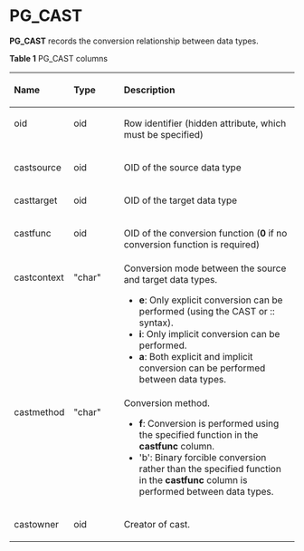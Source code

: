 # PG\_CAST<a name="EN-US_TOPIC_0242385803"></a>

**PG\_CAST**  records the conversion relationship between data types.

**Table  1**  PG\_CAST columns

<a name="en-us_topic_0237122276_en-us_topic_0059777603_t4c22a8fe53f447fda8ac42bb4e37355e"></a>
<table><thead align="left"><tr id="en-us_topic_0237122276_en-us_topic_0059777603_rbf513cccacdd449d985730cfb287594d"><th class="cellrowborder" valign="top" width="18.459999999999997%" id="mcps1.2.4.1.1"><p id="en-us_topic_0237122276_en-us_topic_0059777603_a4c402964d88e453da449d7a0cdec8c4b"><a name="en-us_topic_0237122276_en-us_topic_0059777603_a4c402964d88e453da449d7a0cdec8c4b"></a><a name="en-us_topic_0237122276_en-us_topic_0059777603_a4c402964d88e453da449d7a0cdec8c4b"></a>Name</p>
</th>
<th class="cellrowborder" valign="top" width="17.91%" id="mcps1.2.4.1.2"><p id="en-us_topic_0237122276_en-us_topic_0059777603_aa993b38fab274e018e2e8db455dd2869"><a name="en-us_topic_0237122276_en-us_topic_0059777603_aa993b38fab274e018e2e8db455dd2869"></a><a name="en-us_topic_0237122276_en-us_topic_0059777603_aa993b38fab274e018e2e8db455dd2869"></a>Type</p>
</th>
<th class="cellrowborder" valign="top" width="63.629999999999995%" id="mcps1.2.4.1.3"><p id="en-us_topic_0237122276_en-us_topic_0059777603_a765dbb740ed54599af31119f291605ad"><a name="en-us_topic_0237122276_en-us_topic_0059777603_a765dbb740ed54599af31119f291605ad"></a><a name="en-us_topic_0237122276_en-us_topic_0059777603_a765dbb740ed54599af31119f291605ad"></a>Description</p>
</th>
</tr>
</thead>
<tbody><tr id="en-us_topic_0237122276_row114782391406"><td class="cellrowborder" valign="top" width="18.459999999999997%" headers="mcps1.2.4.1.1 "><p id="en-us_topic_0237122276_p44780391303"><a name="en-us_topic_0237122276_p44780391303"></a><a name="en-us_topic_0237122276_p44780391303"></a>oid</p>
</td>
<td class="cellrowborder" valign="top" width="17.91%" headers="mcps1.2.4.1.2 "><p id="en-us_topic_0237122276_p54792395013"><a name="en-us_topic_0237122276_p54792395013"></a><a name="en-us_topic_0237122276_p54792395013"></a>oid</p>
</td>
<td class="cellrowborder" valign="top" width="63.629999999999995%" headers="mcps1.2.4.1.3 "><p id="en-us_topic_0237122276_p204797391908"><a name="en-us_topic_0237122276_p204797391908"></a><a name="en-us_topic_0237122276_p204797391908"></a>Row identifier (hidden attribute, which must be specified)</p>
</td>
</tr>
<tr id="en-us_topic_0237122276_en-us_topic_0059777603_r943e4805fe20462788a95930158b138c"><td class="cellrowborder" valign="top" width="18.459999999999997%" headers="mcps1.2.4.1.1 "><p id="en-us_topic_0237122276_en-us_topic_0059777603_ae4f12d8091bf4b249ce83ac47b5d72a3"><a name="en-us_topic_0237122276_en-us_topic_0059777603_ae4f12d8091bf4b249ce83ac47b5d72a3"></a><a name="en-us_topic_0237122276_en-us_topic_0059777603_ae4f12d8091bf4b249ce83ac47b5d72a3"></a>castsource</p>
</td>
<td class="cellrowborder" valign="top" width="17.91%" headers="mcps1.2.4.1.2 "><p id="en-us_topic_0237122276_en-us_topic_0059777603_a5190ba59816844988fc5a42db098fa3e"><a name="en-us_topic_0237122276_en-us_topic_0059777603_a5190ba59816844988fc5a42db098fa3e"></a><a name="en-us_topic_0237122276_en-us_topic_0059777603_a5190ba59816844988fc5a42db098fa3e"></a>oid</p>
</td>
<td class="cellrowborder" valign="top" width="63.629999999999995%" headers="mcps1.2.4.1.3 "><p id="en-us_topic_0237122276_en-us_topic_0059777603_aa2afa50eb1584f4093a3183aa549fb6d"><a name="en-us_topic_0237122276_en-us_topic_0059777603_aa2afa50eb1584f4093a3183aa549fb6d"></a><a name="en-us_topic_0237122276_en-us_topic_0059777603_aa2afa50eb1584f4093a3183aa549fb6d"></a>OID of the source data type</p>
</td>
</tr>
<tr id="en-us_topic_0237122276_en-us_topic_0059777603_r689b0c43fa904b9cb366859ab411f94f"><td class="cellrowborder" valign="top" width="18.459999999999997%" headers="mcps1.2.4.1.1 "><p id="en-us_topic_0237122276_en-us_topic_0059777603_a8836d1d5deeb4c80ad2777c277730e0d"><a name="en-us_topic_0237122276_en-us_topic_0059777603_a8836d1d5deeb4c80ad2777c277730e0d"></a><a name="en-us_topic_0237122276_en-us_topic_0059777603_a8836d1d5deeb4c80ad2777c277730e0d"></a>casttarget</p>
</td>
<td class="cellrowborder" valign="top" width="17.91%" headers="mcps1.2.4.1.2 "><p id="en-us_topic_0237122276_en-us_topic_0059777603_aac51fbd8dc9b47a1b7bc9dd04c1039e9"><a name="en-us_topic_0237122276_en-us_topic_0059777603_aac51fbd8dc9b47a1b7bc9dd04c1039e9"></a><a name="en-us_topic_0237122276_en-us_topic_0059777603_aac51fbd8dc9b47a1b7bc9dd04c1039e9"></a>oid</p>
</td>
<td class="cellrowborder" valign="top" width="63.629999999999995%" headers="mcps1.2.4.1.3 "><p id="en-us_topic_0237122276_en-us_topic_0059777603_a1b6052dd856242b596bec55372c51213"><a name="en-us_topic_0237122276_en-us_topic_0059777603_a1b6052dd856242b596bec55372c51213"></a><a name="en-us_topic_0237122276_en-us_topic_0059777603_a1b6052dd856242b596bec55372c51213"></a>OID of the target data type</p>
</td>
</tr>
<tr id="en-us_topic_0237122276_en-us_topic_0059777603_rbe97a69701ef4bbe931be9db074a698b"><td class="cellrowborder" valign="top" width="18.459999999999997%" headers="mcps1.2.4.1.1 "><p id="en-us_topic_0237122276_en-us_topic_0059777603_a47d25515800e4d0ca889f1e94974f7c2"><a name="en-us_topic_0237122276_en-us_topic_0059777603_a47d25515800e4d0ca889f1e94974f7c2"></a><a name="en-us_topic_0237122276_en-us_topic_0059777603_a47d25515800e4d0ca889f1e94974f7c2"></a>castfunc</p>
</td>
<td class="cellrowborder" valign="top" width="17.91%" headers="mcps1.2.4.1.2 "><p id="en-us_topic_0237122276_en-us_topic_0059777603_ab66732c3bad24dc1b9b5cea5927594ad"><a name="en-us_topic_0237122276_en-us_topic_0059777603_ab66732c3bad24dc1b9b5cea5927594ad"></a><a name="en-us_topic_0237122276_en-us_topic_0059777603_ab66732c3bad24dc1b9b5cea5927594ad"></a>oid</p>
</td>
<td class="cellrowborder" valign="top" width="63.629999999999995%" headers="mcps1.2.4.1.3 "><p id="en-us_topic_0237122276_en-us_topic_0059777603_ac91832c96965424490e65318357df987"><a name="en-us_topic_0237122276_en-us_topic_0059777603_ac91832c96965424490e65318357df987"></a><a name="en-us_topic_0237122276_en-us_topic_0059777603_ac91832c96965424490e65318357df987"></a>OID of the conversion function (<strong id="en-us_topic_0237122276_b84235270616725"><a name="en-us_topic_0237122276_b84235270616725"></a><a name="en-us_topic_0237122276_b84235270616725"></a>0</strong> if no conversion function is required)</p>
</td>
</tr>
<tr id="en-us_topic_0237122276_en-us_topic_0059777603_rf614fe25065f4a77824fc68efd4161c0"><td class="cellrowborder" valign="top" width="18.459999999999997%" headers="mcps1.2.4.1.1 "><p id="en-us_topic_0237122276_en-us_topic_0059777603_a49e580a290d54818b4359ef7e16141db"><a name="en-us_topic_0237122276_en-us_topic_0059777603_a49e580a290d54818b4359ef7e16141db"></a><a name="en-us_topic_0237122276_en-us_topic_0059777603_a49e580a290d54818b4359ef7e16141db"></a>castcontext</p>
</td>
<td class="cellrowborder" valign="top" width="17.91%" headers="mcps1.2.4.1.2 "><p id="en-us_topic_0237122276_en-us_topic_0059777603_aa1b7eeb074824ba39caa1bebe41e4830"><a name="en-us_topic_0237122276_en-us_topic_0059777603_aa1b7eeb074824ba39caa1bebe41e4830"></a><a name="en-us_topic_0237122276_en-us_topic_0059777603_aa1b7eeb074824ba39caa1bebe41e4830"></a>"char"</p>
</td>
<td class="cellrowborder" valign="top" width="63.629999999999995%" headers="mcps1.2.4.1.3 "><div class="p" id="en-us_topic_0237122276_en-us_topic_0059777603_a3bc2c93f709e4553948bc5f4346a4a1f"><a name="en-us_topic_0237122276_en-us_topic_0059777603_a3bc2c93f709e4553948bc5f4346a4a1f"></a><a name="en-us_topic_0237122276_en-us_topic_0059777603_a3bc2c93f709e4553948bc5f4346a4a1f"></a>Conversion mode between the source and target data types.<a name="en-us_topic_0237122276_en-us_topic_0059777603_uf929b3bfb86e4f20b61afed2ce3e0b87"></a><a name="en-us_topic_0237122276_en-us_topic_0059777603_uf929b3bfb86e4f20b61afed2ce3e0b87"></a><ul id="en-us_topic_0237122276_en-us_topic_0059777603_uf929b3bfb86e4f20b61afed2ce3e0b87"><li><strong id="en-us_topic_0237122276_b3749810271"><a name="en-us_topic_0237122276_b3749810271"></a><a name="en-us_topic_0237122276_b3749810271"></a>e</strong>: Only explicit conversion can be performed (using the CAST or :: syntax).</li><li><strong id="en-us_topic_0237122276_b1765321311717"><a name="en-us_topic_0237122276_b1765321311717"></a><a name="en-us_topic_0237122276_b1765321311717"></a>i</strong>: Only implicit conversion can be performed.</li><li><strong id="en-us_topic_0237122276_b192114161876"><a name="en-us_topic_0237122276_b192114161876"></a><a name="en-us_topic_0237122276_b192114161876"></a>a</strong>: Both explicit and implicit conversion can be performed between data types.</li></ul>
</div>
</td>
</tr>
<tr id="en-us_topic_0237122276_en-us_topic_0059777603_rf624d9ca07a6427baaf8c02f62694039"><td class="cellrowborder" valign="top" width="18.459999999999997%" headers="mcps1.2.4.1.1 "><p id="en-us_topic_0237122276_en-us_topic_0059777603_abeb22d244ea24f91a303dce3143dc9e5"><a name="en-us_topic_0237122276_en-us_topic_0059777603_abeb22d244ea24f91a303dce3143dc9e5"></a><a name="en-us_topic_0237122276_en-us_topic_0059777603_abeb22d244ea24f91a303dce3143dc9e5"></a>castmethod</p>
</td>
<td class="cellrowborder" valign="top" width="17.91%" headers="mcps1.2.4.1.2 "><p id="en-us_topic_0237122276_en-us_topic_0059777603_a56a4ba1331674b0c93077711788f7177"><a name="en-us_topic_0237122276_en-us_topic_0059777603_a56a4ba1331674b0c93077711788f7177"></a><a name="en-us_topic_0237122276_en-us_topic_0059777603_a56a4ba1331674b0c93077711788f7177"></a>"char"</p>
</td>
<td class="cellrowborder" valign="top" width="63.629999999999995%" headers="mcps1.2.4.1.3 "><div class="p" id="en-us_topic_0237122276_en-us_topic_0059777603_ac8680432d4d44ccba14b94e39e9af4d9"><a name="en-us_topic_0237122276_en-us_topic_0059777603_ac8680432d4d44ccba14b94e39e9af4d9"></a><a name="en-us_topic_0237122276_en-us_topic_0059777603_ac8680432d4d44ccba14b94e39e9af4d9"></a>Conversion method.<a name="en-us_topic_0237122276_en-us_topic_0059777603_u75c3cee670b94e7f8caa73fdf6489ed2"></a><a name="en-us_topic_0237122276_en-us_topic_0059777603_u75c3cee670b94e7f8caa73fdf6489ed2"></a><ul id="en-us_topic_0237122276_en-us_topic_0059777603_u75c3cee670b94e7f8caa73fdf6489ed2"><li><strong id="en-us_topic_0237122276_b14320183872915"><a name="en-us_topic_0237122276_b14320183872915"></a><a name="en-us_topic_0237122276_b14320183872915"></a>f</strong>: Conversion is performed using the specified function in the <strong id="en-us_topic_0237122276_b8803163812712"><a name="en-us_topic_0237122276_b8803163812712"></a><a name="en-us_topic_0237122276_b8803163812712"></a>castfunc</strong> column.</li><li>'b': Binary forcible conversion rather than the specified function in the <strong id="en-us_topic_0237122276_b3505471879"><a name="en-us_topic_0237122276_b3505471879"></a><a name="en-us_topic_0237122276_b3505471879"></a>castfunc</strong> column is performed between data types.</li></ul>
</div>
</td>
</tr>
 <tr id="zh-cn_topic_0237122276_zh-cn_topic_0059777603_rf624d9ca07a6427baaf8c02f62694039"><td class="cellrowborder" valign="top" width="18.459999999999997%" headers="mcps1.2.4.1.1 "><p id="zh-cn_topic_0237122276_zh-cn_topic_0059777603_abeb22d244ea24f91a303dce3143dc9e5"><a name="zh-cn_topic_0237122276_zh-cn_topic_0059777603_abeb22d244ea24f91a303dce3143dc9e5"></a><a name="zh-cn_topic_0237122276_zh-cn_topic_0059777603_abeb22d244ea24f91a303dce3143dc9e5"></a>castowner</p>
</td>
<td class="cellrowborder" valign="top" width="17.91%" headers="mcps1.2.4.1.2 "><p id="zh-cn_topic_0237122276_zh-cn_topic_0059777603_a56a4ba1331674b0c93077711788f7177"><a name="zh-cn_topic_0237122276_zh-cn_topic_0059777603_a56a4ba1331674b0c93077711788f7177"></a><a name="zh-cn_topic_0237122276_zh-cn_topic_0059777603_a56a4ba1331674b0c93077711788f7177"></a>oid</p>
</td>
<td class="cellrowborder" valign="top" width="63.629999999999995%" headers="mcps1.2.4.1.3 "><p id="zh-cn_topic_0237122276_zh-cn_topic_0059777603_ac91832c96965424490e65318357df987"><a name="zh-cn_topic_0237122276_zh-cn_topic_0059777603_ac91832c96965424490e65318357df987"></a><a name="zh-cn_topic_0237122276_zh-cn_topic_0059777603_ac91832c96965424490e65318357df987"></a>Creator of cast.</p>
</tr>
</tbody>
</table>


